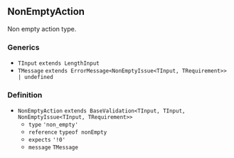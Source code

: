 NonEmptyAction
--------------

Non empty action type.

### Generics

*   `TInput` `extends LengthInput`
*   `TMessage` `extends ErrorMessage<NonEmptyIssue<TInput, TRequirement>> | undefined`

### Definition

*   `NonEmptyAction` `extends BaseValidation<TInput, TInput, NonEmptyIssue<TInput, TRequirement>>`
    *   `type` `'non_empty'`
    *   `reference` `typeof nonEmpty`
    *   `expects` `'!0'`
    *   `message` `TMessage`